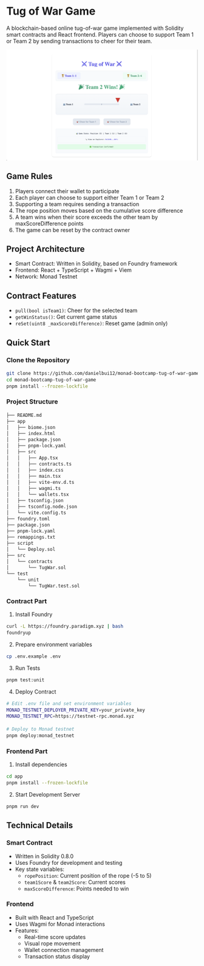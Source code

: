 # Tug of War Game

A blockchain-based online tug-of-war game implemented with Solidity smart contracts and React frontend. Players can choose to support Team 1 or Team 2 by sending transactions to cheer for their team.

<div style="display: flex; justify-content: center;">
    <img src="assets/result.png" alt="Tug of War Game" />
</div>

## Game Rules

1. Players connect their wallet to participate
2. Each player can choose to support either Team 1 or Team 2
3. Supporting a team requires sending a transaction
4. The rope position moves based on the cumulative score difference
5. A team wins when their score exceeds the other team by maxScoreDifference points
6. The game can be reset by the contract owner


## Project Architecture

- Smart Contract: Written in Solidity, based on Foundry framework
- Frontend: React + TypeScript + Wagmi + Viem
- Network: Monad Testnet

## Contract Features

- `pull(bool isTeam1)`: Cheer for the selected team
- `getWinStatus()`: Get current game status
- `reSet(uint8 _maxScoreDifference)`: Reset game (admin only)

## Quick Start

### Clone the Repository

```bash
git clone https://github.com/danielbui12/monad-bootcamp-tug-of-war-game.git
cd monad-bootcamp-tug-of-war-game
pnpm install --frozen-lockfile
```

### Project Structure

```
├── README.md
├── app
│   ├── biome.json
│   ├── index.html
│   ├── package.json
│   ├── pnpm-lock.yaml
│   ├── src
│   │   ├── App.tsx
│   │   ├── contracts.ts
│   │   ├── index.css
│   │   ├── main.tsx
│   │   ├── vite-env.d.ts
│   │   ├── wagmi.ts
│   │   └── wallets.tsx
│   ├── tsconfig.json
│   ├── tsconfig.node.json
│   └── vite.config.ts
├── foundry.toml
├── package.json
├── pnpm-lock.yaml
├── remappings.txt
├── script
│   └── Deploy.sol
├── src
│   └── contracts
│       └── TugWar.sol
└── test
    └── unit
        └── TugWar.test.sol
```

### Contract Part

1. Install Foundry
```bash
curl -L https://foundry.paradigm.xyz | bash
foundryup
```

2. Prepare environment variables
```bash
cp .env.example .env
```

3. Run Tests
```bash
pnpm test:unit
```

4. Deploy Contract
```bash
# Edit .env file and set environment variables
MONAD_TESTNET_DEPLOYER_PRIVATE_KEY=your_private_key
MONAD_TESTNET_RPC=https://testnet-rpc.monad.xyz

# Deploy to Monad testnet
pnpm deploy:monad_testnet
```

### Frontend Part

1. Install dependencies
```bash
cd app
pnpm install --frozen-lockfile
```

2. Start Development Server
```bash
pnpm run dev
```

## Technical Details

### Smart Contract
- Written in Solidity 0.8.0
- Uses Foundry for development and testing
- Key state variables:
  - `ropePosition`: Current position of the rope (-5 to 5)
  - `team1Score` & `team2Score`: Current scores
  - `maxScoreDifference`: Points needed to win

### Frontend
- Built with React and TypeScript
- Uses Wagmi for Monad interactions
- Features:
  - Real-time score updates
  - Visual rope movement
  - Wallet connection management
  - Transaction status display
